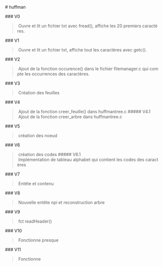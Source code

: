 # huffman

### V0
> Ouvre et lit un fichier txt avec fread(), affiche les 20 premiers caractères.

### V1
> Ouvre et lit un fichier txt, affiche tout les caractères avec getc().

### V2
> Ajout de la fonction occurence() dans le fichier filemanager.c qui compte les occurrences des caractères.

### V3
> Création des feuilles 

### V4
> Ajout de la fonction creer_feuille() dans huffmantree.c
##### V4.1
> Ajout de la fonction creer_arbre dans huffmantree.c 

### V5
> création des noeud

### V6
> création des codes
##### V6.1
> Implémentation de tableau alphabet qui contient les codes des caractères

### V7
> Entête et contenu

### V8
> Nouvelle entête npi et reconstruction arbre

### V9
> fct readHeader()

### V10
> Fonctionne presque

### V11
> Fonctionne
